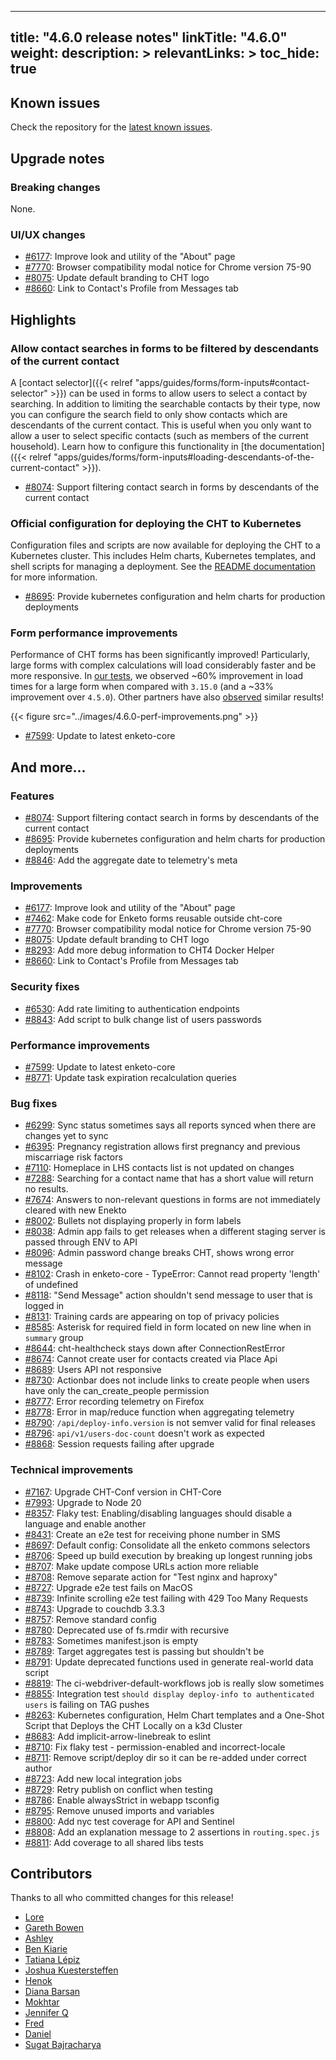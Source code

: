 
---
title: "4.6.0 release notes"
linkTitle: "4.6.0"
weight:
description: >
relevantLinks: >
toc_hide: true
---

## Known issues

Check the repository for the [latest known issues](https://github.com/medic/cht-core/issues?q=is%3Aissue+label%3A%22Affects%3A+4.6.0%22).

## Upgrade notes

### Breaking changes

None.

### UI/UX changes

- [#6177](https://github.com/medic/cht-core/issues/6177): Improve look and utility of the "About" page
- [#7770](https://github.com/medic/cht-core/issues/7770): Browser compatibility modal notice for Chrome version 75-90
- [#8075](https://github.com/medic/cht-core/issues/8075): Update default branding to CHT logo
- [#8660](https://github.com/medic/cht-core/issues/8660): Link to Contact's Profile from Messages tab


## Highlights

### Allow contact searches in forms to be filtered by descendants of the current contact

A [contact selector]({{< relref "apps/guides/forms/form-inputs#contact-selector" >}}) can be used in forms to allow users to select a contact by searching. In addition to limiting the searchable contacts by their type, now you can configure the search field to only show contacts which are descendants of the current contact. This is useful when you only want to allow a user to select specific contacts (such as members of the current household). Learn how to configure this functionality in [the documentation]({{< relref "apps/guides/forms/form-inputs#loading-descendants-of-the-current-contact" >}}).

- [#8074](https://github.com/medic/cht-core/issues/8074): Support filtering contact search in forms by descendants of the current contact

### Official configuration for deploying the CHT to Kubernetes

Configuration files and scripts are now available for deploying the CHT to a Kubernetes cluster. This includes Helm charts, Kubernetes templates, and shell scripts for managing a deployment. See the [README documentation](https://github.com/medic/cht-core/blob/master/scripts/deploy/README.md) for more information.

- [#8695](https://github.com/medic/cht-core/issues/8695): Provide kubernetes configuration and helm charts for production deployments

### Form performance improvements

Performance of CHT forms has been significantly improved! Particularly, large forms with complex calculations will load considerably faster and be more responsive. In [our tests](https://forum.communityhealthtoolkit.org/t/feature-testing-enketo-7-uplift-for-cht-core/3196/2?u=mrjones), we observed ~60% improvement in load times for a large form when compared with `3.15.0` (and a ~33% improvement over `4.5.0`). Other partners have also [observed](https://forum.communityhealthtoolkit.org/t/benchmark-4-6-vs-4-5/3418) similar results!

{{< figure src="../images/4.6.0-perf-improvements.png" >}}

- [#7599](https://github.com/medic/cht-core/issues/7599): Update to latest enketo-core

## And more...

### Features

- [#8074](https://github.com/medic/cht-core/issues/8074): Support filtering contact search in forms by descendants of the current contact
- [#8695](https://github.com/medic/cht-core/issues/8695): Provide kubernetes configuration and helm charts for production deployments
- [#8846](https://github.com/medic/cht-core/issues/8846): Add the aggregate date to telemetry's meta

### Improvements

- [#6177](https://github.com/medic/cht-core/issues/6177): Improve look and utility of the "About" page
- [#7462](https://github.com/medic/cht-core/issues/7462): Make code for Enketo forms reusable outside cht-core
- [#7770](https://github.com/medic/cht-core/issues/7770): Browser compatibility modal notice for Chrome version 75-90
- [#8075](https://github.com/medic/cht-core/issues/8075): Update default branding to CHT logo
- [#8293](https://github.com/medic/cht-core/issues/8293): Add more debug information to CHT4 Docker Helper
- [#8660](https://github.com/medic/cht-core/issues/8660): Link to Contact's Profile from Messages tab

### Security fixes

- [#6530](https://github.com/medic/cht-core/issues/6530): Add rate limiting to authentication endpoints
- [#8843](https://github.com/medic/cht-core/pull/8843): Add script to bulk change list of users passwords

### Performance improvements

- [#7599](https://github.com/medic/cht-core/issues/7599): Update to latest enketo-core
- [#8771](https://github.com/medic/cht-core/issues/8771): Update task expiration recalculation queries

### Bug fixes

- [#6299](https://github.com/medic/cht-core/issues/6299): Sync status sometimes says all reports synced when there are changes yet to sync
- [#6395](https://github.com/medic/cht-core/issues/6395): Pregnancy registration allows first pregnancy and previous miscarriage risk factors
- [#7110](https://github.com/medic/cht-core/issues/7110): Homeplace in LHS contacts list is not updated on changes
- [#7288](https://github.com/medic/cht-core/issues/7288): Searching for a contact name that has a short value will return no results.
- [#7674](https://github.com/medic/cht-core/issues/7674): Answers to non-relevant questions in forms are not immediately cleared with new Enekto
- [#8002](https://github.com/medic/cht-core/issues/8002): Bullets not displaying properly in form labels
- [#8038](https://github.com/medic/cht-core/issues/8038): Admin app fails to get releases when a different staging server is passed through ENV to API
- [#8096](https://github.com/medic/cht-core/issues/8096): Admin password change breaks CHT, shows wrong error message
- [#8102](https://github.com/medic/cht-core/issues/8102): Crash in enketo-core - TypeError: Cannot read property 'length' of undefined
- [#8118](https://github.com/medic/cht-core/issues/8118): "Send Message" action shouldn't send message to user that is logged in
- [#8131](https://github.com/medic/cht-core/issues/8131): Training cards are appearing on top of privacy policies
- [#8585](https://github.com/medic/cht-core/issues/8585): Asterisk for required field in form located on new line when in `summary` group
- [#8644](https://github.com/medic/cht-core/issues/8644): cht-healthcheck stays down after ConnectionRestError
- [#8674](https://github.com/medic/cht-core/issues/8674): Cannot create user for contacts created via Place Api
- [#8689](https://github.com/medic/cht-core/issues/8689): Users API not responsive
- [#8730](https://github.com/medic/cht-core/issues/8730): Actionbar does not include links to create people when users have only the can_create_people permission
- [#8777](https://github.com/medic/cht-core/issues/8777): Error recording telemetry on Firefox
- [#8778](https://github.com/medic/cht-core/issues/8778): Error in map/reduce function when aggregating telemetry
- [#8790](https://github.com/medic/cht-core/issues/8790): `/api/deploy-info.version` is not semver valid for final releases
- [#8796](https://github.com/medic/cht-core/issues/8796): `api/v1/users-doc-count` doesn't work as expected
- [#8868](https://github.com/medic/cht-core/issues/8868): Session requests failing after upgrade

### Technical improvements

- [#7167](https://github.com/medic/cht-core/issues/7167): Upgrade CHT-Conf version in CHT-Core
- [#7993](https://github.com/medic/cht-core/issues/7993): Upgrade to Node 20
- [#8357](https://github.com/medic/cht-core/issues/8357): Flaky test: Enabling/disabling languages should disable a language and enable another
- [#8431](https://github.com/medic/cht-core/issues/8431): Create an e2e test for receiving phone number in SMS
- [#8697](https://github.com/medic/cht-core/issues/8697): Default config: Consolidate all the enketo commons selectors
- [#8706](https://github.com/medic/cht-core/issues/8706): Speed up build execution by breaking up longest running jobs
- [#8707](https://github.com/medic/cht-core/issues/8707): Make update compose URLs action more reliable
- [#8708](https://github.com/medic/cht-core/issues/8708): Remove separate action for "Test nginx and haproxy"
- [#8727](https://github.com/medic/cht-core/issues/8727): Upgrade e2e test fails on MacOS
- [#8739](https://github.com/medic/cht-core/issues/8739): Infinite scrolling e2e test failing with 429 Too Many Requests
- [#8743](https://github.com/medic/cht-core/issues/8743): Upgrade to couchdb 3.3.3
- [#8757](https://github.com/medic/cht-core/issues/8757): Remove standard config
- [#8780](https://github.com/medic/cht-core/issues/8780): Deprecated use of fs.rmdir with recursive
- [#8783](https://github.com/medic/cht-core/issues/8783): Sometimes manifest.json is empty
- [#8789](https://github.com/medic/cht-core/issues/8789): Target aggregates test is passing but shouldn't be
- [#8791](https://github.com/medic/cht-core/issues/8791): Update deprecated functions used in generate real-world data script
- [#8819](https://github.com/medic/cht-core/issues/8819): The ci-webdriver-default-workflows job is really slow sometimes
- [#8855](https://github.com/medic/cht-core/issues/8855): Integration test `should display deploy-info to authenticated users` is failing on TAG pushes
- [#8263](https://github.com/medic/cht-core/pull/8263): Kubernetes configuration, Helm Chart templates and a One-Shot Script that Deploys the CHT Locally on a k3d Cluster
- [#8683](https://github.com/medic/cht-core/pull/8683): Add implicit-arrow-linebreak to eslint
- [#8710](https://github.com/medic/cht-core/pull/8710): Fix flaky test - permission-enabled and incorrect-locale
- [#8711](https://github.com/medic/cht-core/pull/8711): Remove script/deploy dir so it can be re-added under correct author
- [#8723](https://github.com/medic/cht-core/pull/8723): Add new local integration jobs
- [#8729](https://github.com/medic/cht-core/pull/8729): Retry publish on conflict when testing
- [#8786](https://github.com/medic/cht-core/pull/8786): Enable alwaysStrict in webapp tsconfig
- [#8795](https://github.com/medic/cht-core/pull/8795): Remove unused imports and variables
- [#8800](https://github.com/medic/cht-core/pull/8800): Add nyc test coverage for API and Sentinel
- [#8808](https://github.com/medic/cht-core/pull/8808): Add an explanation message to 2 assertions in  `routing.spec.js`
- [#8811](https://github.com/medic/cht-core/pull/8811): Add coverage to all shared libs tests


## Contributors

Thanks to all who committed changes for this release!

- [Lore](https://github.com/lorerod)
- [Gareth Bowen](https://github.com/garethbowen)
- [Ashley](https://github.com/mrjones-plip)
- [Ben Kiarie](https://github.com/Benmuiruri)
- [Tatiana Lépiz](https://github.com/tatilepizs)
- [Joshua Kuestersteffen](https://github.com/jkuester)
- [Henok](https://github.com/henokgetachew)
- [Diana Barsan](https://github.com/dianabarsan)
- [Mokhtar](https://github.com/m5r)
- [Jennifer Q](https://github.com/latin-panda)
- [Fred](https://github.com/freddieptf)
- [Daniel](https://github.com/nydr)
- [Sugat Bajracharya](https://github.com/sugat009)

